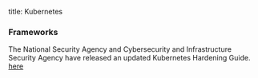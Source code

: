 title: Kubernetes

### Frameworks

The National Security Agency and Cybersecurity and Infrastructure Security Agency have released an updated Kubernetes Hardening Guide. [here](https://www.nsa.gov/Press-Room/News-Highlights/Article/Article/2716980/nsa-cisa-release-kubernetes-hardening-guidance/)



